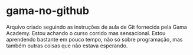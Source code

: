 # gama-no-github

Arquivo criado seguindo as instruções de aula de Git fornecida pela Gama Academy.
Estou achando o curso corrido mas sensacional. Estou aprendendo bastante em pouco tempo, não só sobre programação, mas também outras coisas que não estava esperando.

